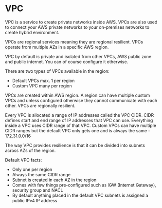 <h1>VPC</h1>

VPC is a service to create private networks inside AWS. VPCs are also used to connect your AWS private networks to your on-premises networks to create hybrid environment.

VPCs are regional services meaning they are regional resilient. VPCs operate from multiple AZs in a specific AWS region.

VPC by default is private and isolated from other VPCs, AWS public zone and public internet. You can of course configure it otherwise.

There are two types of VPCs available in the region:
- Default VPCs max. 1 per region
- Custom VPC many per region

VPCs are created within AWS region. A region can have multiple custom VPCs and unless configured otherwise they cannot communicate with each other. VPCs are regionally resilient.

Every VPC is allocated a range of IP addresses called the VPC CIDR. CIDR defines start and end range of IP addresses that VPC can use. Everything inside a VPC uses CIDR range of that VPC. Custom VPCs can have multiple CIDR ranges but the default VPC only gets one and is always the same - 172.31.0.0/16

The way VPC provides resilience is that it can be divided into subnets across AZs of the region.

Default VPC facts:
- Only one per region
- Always the same CIDR range
- Subnet is created in each AZ in the region
- Comes with few things pre-configured such as IGW (Internet Gateway), security group and NACL
- By default anything placed in the default VPC subnets is assigned a public IPv4 IP address